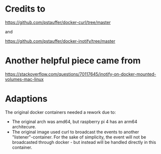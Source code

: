 # Credits to

https://github.com/pstauffer/docker-curl/tree/master

and 

https://github.com/pstauffer/docker-inotify/tree/master

# Another helpful piece came from

https://stackoverflow.com/questions/70117645/inotify-on-docker-mounted-volumes-mac-linux

# Adaptions

The original docker containers needed a rework due to:
- The original arch was amd64, but raspberry pi 4 has an arm64 architecure.
- The original image used curl to broadcast the events to another "listener"-container. 
  For the sake of simplicity, the event will not be broadcasted through docker - but instead will be handled directly in this container.